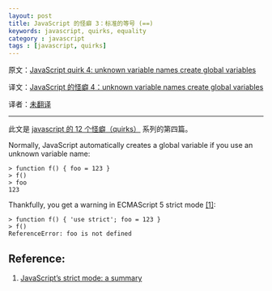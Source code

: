 ```yaml
---
layout: post  
title: JavaScript 的怪癖 3：标准的等号 (==)  
keywords: javascript, quirks, equality 
category : javascript  
tags : [javascript, quirks]
---
```


原文：[JavaScript quirk 4: unknown variable names create global variables](http://www.2ality.com/2013/04/quirk-automatic-globals.html)

译文：[JavaScript 的怪癖 4：unknown variable names create global variables](https://github.com/justjavac/justjavac.github.com/blob/master/_posts/translation/12-javascript-quirk-4-unknown-variable-names-create-global-variables.md)

译者：[未翻译]()

----------------------------------------------------

此文是 [javascript 的 12 个怪癖（quirks）](http://justjavac.com/javascript/2013/04/08/12-javascript-quirks.html) 系列的第四篇。

Normally, JavaScript automatically creates a global variable if you use an unknown variable name:

    > function f() { foo = 123 }
    > f()
    > foo
    123

Thankfully, you get a warning in ECMAScript 5 strict mode [\[1\]][1]:

    > function f() { 'use strict'; foo = 123 }
    > f()
    ReferenceError: foo is not defined

## Reference:

1. [JavaScript’s strict mode: a summary][1]

[1]: http://www.2ality.com/2011/01/javascripts-strict-mode-summary.html "JavaScript’s strict mode: a summary"
